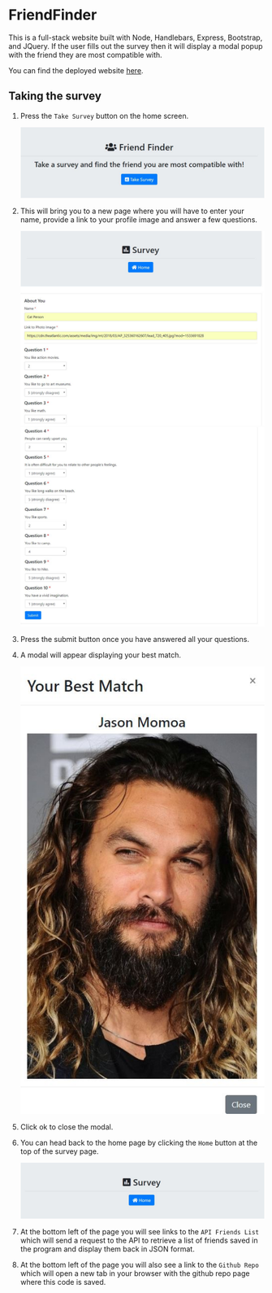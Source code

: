 # FriendFinder

This is a full-stack website built with Node, Handlebars, Express, Bootstrap, and JQuery. If the user fills out the survey then it will display a modal popup with the friend they are most compatible with. 

You can find the deployed website [here](https://noel-friend-finder.herokuapp.com/).

## Taking the survey

1. Press the `Take Survey` button on the home screen.

    ![](screenshots/take-survey-button.JPG "Screenshot of Take Survey Button")

2. This will bring you to a new page where you will have to enter your name, provide a link to your profile image and answer a few questions. 

    ![](screenshots/survey-page-1.JPG "Screenshot of the Survey Form")
    ![](screenshots/survey-page-2.JPG "Screenshot of the Survey Form")

3. Press the submit button once you have answered all your questions. 

4. A modal will appear displaying your best match. 

    ![](screenshots/best-match-modal.JPG "Screenshot of the Best Match Modal")

5. Click ok to close the modal. 
6. You can head back to the home page by clicking the `Home` button at the top of the survey page. 

    ![](screenshots/home-button.JPG "Screenshot of the Home Button")

7. At the bottom left of the page you will see links to the `API Friends List` which will send a request to the API to retrieve a list of friends saved in the program and display them back in JSON format. 

8. At the bottom left of the page you will also see a link to the `Github Repo` which will open a new tab in your browser with the github repo page where this code is saved. 